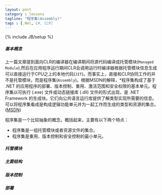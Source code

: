 ```yaml
---
layout: post
category : lessons
tagline: "程序集(Assembly)"
tags : [.Net, C#, CLR]
---
```


{% include JB/setup %}

##### 基本概念
上一篇文章提到面向CLR的编译器在编译期间将源代码编译成托管模块(`Managed Module`),然后在应用程序运行期间CLR会调用运行时编译器根据托管模块信息生成可以直接运行于CPU之上的本地代码(`JIT`)。而事实上，直接和CLR协同工作的并不是托管模块，而是程序集(`Assembly`)。根据MSDN的解释，*程序集构成了基于 .NET 的应用程序的部署、版本控制、重用、激活范围和安全权限的基本单元。程序集以可执行 (.exe) 文件或动态链接库 (.dll) 文件的形式出现，是 .NET Framework 的生成块。它们向公共语言运行库提供了解类型实现所需要的信息。可以将程序集看成是构成逻辑功能单元并为一起工作而生成的类型和资源的集合。([MSDN](http://msdn.microsoft.com/zh-cn/library/30azhh5b(v=vs.90).aspx "MSDN-程序集"))

程序集是一个比较抽象的概念。概括起来，主要有以下两个特点：		

*  程序集是一组托管模块或者资源文件的集合。
*  程序集是重用、版本控制和安全控制的最小单元。 

##### 托管模块

##### 主要结构

##### 版本控制

##### 部署